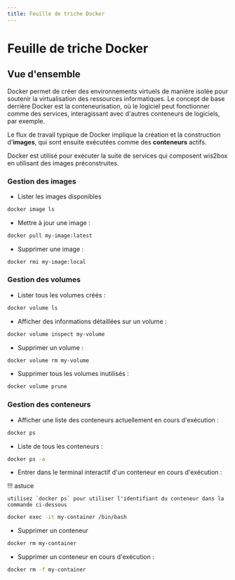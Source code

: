 ```yaml
---
title: Feuille de triche Docker
---
```


# Feuille de triche Docker

## Vue d'ensemble

Docker permet de créer des environnements virtuels de manière isolée pour soutenir la virtualisation des ressources informatiques. Le concept de base derrière Docker est la conteneurisation,
où le logiciel peut fonctionner comme des services, interagissant avec d'autres conteneurs de logiciels, par exemple.

Le flux de travail typique de Docker implique la création et la construction d'**images**, qui sont ensuite exécutées comme des **conteneurs** actifs.

Docker est utilisé pour exécuter la suite de services qui composent wis2box en utilisant des images préconstruites.

### Gestion des images

* Lister les images disponibles

```bash
docker image ls
```

* Mettre à jour une image :

```bash
docker pull my-image:latest
```

* Supprimer une image :

```bash
docker rmi my-image:local
```

### Gestion des volumes

* Lister tous les volumes créés :

```bash
docker volume ls
```

* Afficher des informations détaillées sur un volume :

```bash
docker volume inspect my-volume
```

* Supprimer un volume :

```bash
docker volume rm my-volume
```

* Supprimer tous les volumes inutilisés :

```bash
docker volume prune
```

### Gestion des conteneurs

* Afficher une liste des conteneurs actuellement en cours d'exécution :

```bash
docker ps
```

* Liste de tous les conteneurs :

```bash
docker ps -a
```

* Entrer dans le terminal interactif d'un conteneur en cours d'exécution :

!!! astuce

    utilisez `docker ps` pour utiliser l'identifiant du conteneur dans la commande ci-dessous

```bash
docker exec -it my-container /bin/bash
```

* Supprimer un conteneur

```bash
docker rm my-container
```

* Supprimer un conteneur en cours d'exécution :

```bash
docker rm -f my-container
```
